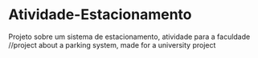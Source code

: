# Atividade-Estacionamento
Projeto sobre um sistema de estacionamento, atividade para a faculdade
//project about a parking system, made for a university project

